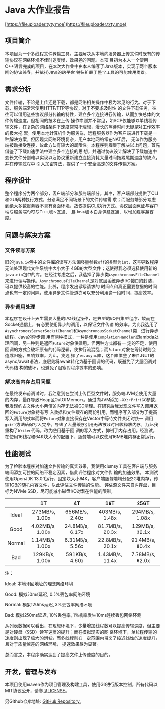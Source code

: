 # Java 大作业报告

[https://fileuploader.tyty.moe](https://fileuploader.tyty.moe)

## 项目简介

本项目为一个多线程文件传输工具。主要解决从本地向服务器上传文件时既有的传输协议在网络环境不佳时速度慢，效果差的问题。本项
目初为本人一个使用C++语言完成的项目，在本次大作业中由本人编写了Java版本，实现了两个版本间的协议兼容，并依托Java的跨平台
特性扩展了整个工具的可能使用场景。

## 需求分析

文件传输，不论是上传还是下载，都是网络相关操作中极为常见的行为。对于下载，服务端常常使用HTTP/FTP等协议，对于不要求及时性
的文件下载任务，往往可以借用这些协议部分传输的特性，建立多个连接进行传输，从而加快总体的文件传输速度。但相同的技术在上传
操作中则并不常见，如SCP仅能够以单线程传输文件，在复杂的网络条件下速度常常不理想，漫长的等待时间无疑是对工作效率的极大拖
累。使用本地计算机作为服务端，远程服务器作为客户端进行下载是一种解决方案，但因现实网络环境复杂，用户本地网络常在NAT后，
无法作为服务端被动接受连接，故此方法有较大的局限性。本程序则着眼于解决以上问题，首先借鉴了下载加速手法中建立多个连接的思
想，并通过协议设计解决了下载加速中变长文件分割难以实现以及协议重新建立连接消耗大量时间拖累尾期速度的缺点，并在传输过程中
引入加密算法，提供了一个安全高速的文件传输方案。

## 程序设计

整个程序分为两个部分，客户端部分和服务端部分。其中，客户端部分提供了CLI和GUI两种执行方式，分别满足不同场景下的文件传输需
求；而服务端部分考虑到绝大多数服务器不具有桌面环境，故仅提供CLI执行方式。协议层面保证与客户端与服务端均可与C++版本互通，
且Java版本自身保证互通，以增加程序兼容度。

## 问题与解决方案

### 文件读写方案
旧的```java.io```包中的文件库的读写方法偏移量参数```off```的类型为```int```，这将导致程序无法处理现代文件系统中大小大于
4GB的大型文件；这使得我必须选择使用新的```java.nio```包中的库。在经过考虑之后，我选择了异步类```AsynchronousFileChannel```
来进行读写操作。```AsynchronousFileChannel```是对底层系统异步I/O接口的封装，可以提供较高的性能。此外，程序发出读写请求的
时间点和真正需要数据的时间点也有一定的间隔，使用异步文件管道亦可以充分利用这一段时间，提高效率。

### 异步调用处理
本程序在设计上天生需要大量的I/O线程操作，是典型的I/O密集型程序，故而在Socket通信上，有必要使用异步的调用，以保证文件传输
的效率。为此我选用了```AsynchronousServerSocketChannel```和```AsynchronousSocketChannel```类，进行异步编程。Java的异步调
用有两种模式，一种是使用```CompletionHandler```或lambda处理回调，另一种则是返回```Future```对象供调用。但两种方式都有一
定的不足，使用回调的方式会破坏原有的代码逻辑，使执行流混乱；而```Future```对象在等待时则会造成阻塞，影响效率。为此，我选
择了```ea.async```库，这个库借鉴了来自.NET的async/await语法，底层则将await转化为基于回调的代码，既避免了大量回调对代码结
构的破坏，也避免了阻塞对程序效率的影响。

### 解决高内存占用问题
在最终发布前调试时，我注意到在尝试上传巨型文件时，服务端JVM会使用大量的内存，最终导致Heap区OutOfMemory。通过向JVM添加
```-XX:+PrintGC```参数，我发现约占文件大小两倍的内存无法被GC清理。在研究后我发现文件写入调用返回的```Future```对象持有写
入数据和文件缓存的两份引用，而程序写入部分为了提高写入调用的效率而将```Future```对象直接保存在Vector中等待文件关闭时统一
调用```get()```方法确保写入完毕，导致了大量缓存引用无法被及时回收释放内存。为此我重构了```Writer```代码，改为使用基于回
调的写入方式，抑制了内存占用。经测试，在使用16线程和64K块大小的配置下，服务端可以仅使用16MB堆内存正常运行。

## 性能测试

为了检验本程序对加速文件传输的真实效果，我使用clumsy工具在客户端与服务端间添加可控的网络不稳定因素，借此评估程序对文件传
输的加速效果。
本测试使用OpenJDK 13.0.1运行，固定块大小64K，客户端服务端均分配2G堆内存，传输1GB的随机内容文件，以此评估文件传输的性能。
评估源文件来自内存盘，目标为NVMe SSD，尽可能减小磁盘I/O对潜在性能的限制。

|        |        1T       |        4T       |       16T       |       256T      |
|:------:|:---------------:|:---------------:|:---------------:|:---------------:|
|  Ideal |  273MB/s, 1.00x |  656MB/s, 2.40x |  403MB/s, 1.48x |  294MB/s, 1.08x |
|  Good  | 4.02MB/s, 1.00x | 24.8MB/s, 6.17x | 81.7MB/s, 20.3x |  129MB/s, 32.1x |
| Normal | 1.14MB/s, 1.00x | 6.31MB/s, 5.56x | 22.8MB/s, 20.1x | 91.4MB/s, 80.4x |
|   Bad  |  129KB/s, 1.00x |  591KB/s, 4.60x | 1.43MB/s, 11.4x | 7.78MB/s, 62.0x |

注：

Ideal: 本地环回地址的理想网络环境

Good: 模拟50ms延迟, 0.5%丢包率网络环境

Normal: 模拟120ms延迟, 3%丢包率网络环境

Bad: 模拟250ms延迟, 10%丢包率, 1%机率发生10ms连续丢包网络环境


从列表数据可以看出，在理想环境下，少量增加线程数可以提高传输速度，但主要是对硬盘（SSD）读写速度的提升；而在模拟现实的网
络环境下，单线程传输的速度则出现了极大的滑坡，而多线程则在一定范围内带来了接近线性的速度提升，且对于质量越差的网络环境，
提速效果越为显著。

总而言之，本程序确实达到了提高文件上传速度的目的。

## 开发，管理与发布

本项目使用maven作为项目管理及构建工具，使用Git进行版本控制，所有代码以MIT协议公开，请参见[LICENSE](LICENSE)。

另Github仓库地址: [GitHub Repository](https://github.com/tongyuantongyu/FileUploader-Java)。

